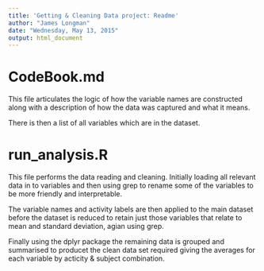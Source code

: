 ```yaml
---
title: 'Getting & Cleaning Data project: Readme'
author: "James Longman"
date: "Wednesday, May 13, 2015"
output: html_document
---
```


# CodeBook.md
This file articulates the logic of how the variable names are constructed along with a description of how the data was captured and what it means.

There is then a list of all variables which are in the dataset.

# run_analysis.R

This file performs the data reading and cleaning.
Initially loading all relevant data in to variables and then using grep to rename some of the variables to be more friendly and interpretable.

The variable names and activity labels are then applied to the main dataset before the dataset is reduced to retain just those variables that relate to mean and standard deviation, agian using grep.

Finally using the dplyr package the remaining data is grouped and summarised to producet the clean data set required giving the averages for each variable by acticity & subject combination.